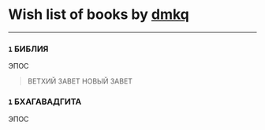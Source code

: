 # Wish list of books by [dmkq](https://www.facebook.com/app_scoped_user_id/1427317190926206/)
---

### `1` БИБЛИЯ
ЭПОС
> ВЕТХИЙ ЗАВЕТ
> НОВЫЙ ЗАВЕТ

### `1` БХАГАВАДГИТА
ЭПОС

